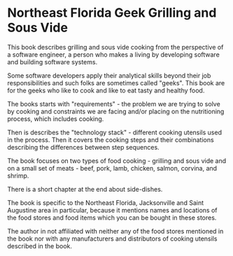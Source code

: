 # Northeast Florida Geek Grilling and Sous Vide

This book describes grilling and sous vide cooking from the perspective of a software 
engineer, a person who makes a living by developing software and building software systems.

Some software developers apply their analytical skills beyond their job responsibilities 
and such folks are sometimes called "geeks". This book are for the geeks who like to 
cook and like to eat tasty and healthy food.

The books starts with "requirements" - the problem we are trying to solve by cooking 
and constraints we are facing and/or placing on the nutritioning process, which includes 
cooking.
 
Then is describes the "technology stack" - different cooking utensils used in the process. 
Then it covers the cooking steps and their combinations describing the differences between 
step sequences.

The book focuses on two types of food cooking - grilling and sous vide and on a small 
set of meats - beef, pork, lamb, chicken, salmon, corvina, and shrimp. 

There is a short chapter at the end about side-dishes.  

The book is specific to the Northeast Florida, Jacksonville and Saint Augustine area 
in particular, because it mentions names and locations of the food stores and food items
which you can be bought in these stores. 

The author in not affiliated with neither any of the food stores mentioned in the book 
nor with any manufacturers and distributors of cooking utensils described in the book.  
   
